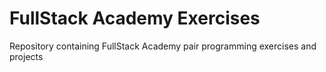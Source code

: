 # FullStack Academy Exercises
 Repository containing FullStack Academy pair programming exercises and projects
